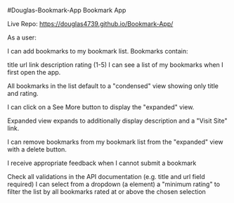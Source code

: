 #Douglas-Bookmark-App
Bookmark App

Live Repo:  https://douglas4739.github.io/Bookmark-App/

As a user:

I can add bookmarks to my bookmark list. Bookmarks contain:

title url link description rating (1-5) I can see a list of my bookmarks when I first open the app.

All bookmarks in the list default to a "condensed" view showing only title and rating.

I can click on a See More button to display the "expanded" view.

Expanded view expands to additionally display description and a "Visit Site" link.

I can remove bookmarks from my bookmark list from the "expanded" view with a delete button.

I receive appropriate feedback when I cannot submit a bookmark

Check all validations in the API documentation (e.g. title and url field required) I can select from a dropdown (a element) a "minimum rating" to filter the list by all bookmarks rated at or above the chosen selection
